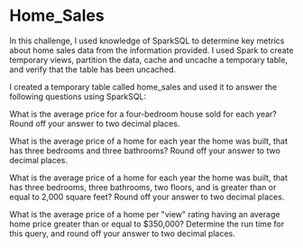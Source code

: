 # Home_Sales

In this challenge, I used knowledge of SparkSQL to determine key metrics about home sales data from the information provided. I used Spark to create temporary views, partition the data, 
cache and uncache a temporary table, and verify that the table has been uncached.

I created a temporary table called home_sales and used it to answer the following questions using SparkSQL:

What is the average price for a four-bedroom house sold for each year? Round off your answer to two decimal places.

What is the average price of a home for each year the home was built, that has three bedrooms and three bathrooms? Round off your answer to two decimal places.

What is the average price of a home for each year the home was built, that has three bedrooms, three bathrooms, two floors, and is greater than or equal to 2,000 square feet? Round off your answer to two decimal places.

What is the average price of a home per "view" rating having an average home price greater than or equal to $350,000? Determine the run time for this query, and round off your answer to two decimal places.
